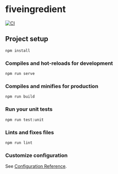 # fiveingredient
[![CI](https://github.com/AbdussalamIlyas/fiveingredient/actions/workflows/ci.yml/badge.svg)](https://github.com/AbdussalamIlyas/fiveingredient/actions/workflows/ci.yml)

## Project setup
```
npm install
```

### Compiles and hot-reloads for development
```
npm run serve
```

### Compiles and minifies for production
```
npm run build
```

### Run your unit tests
```
npm run test:unit
```

### Lints and fixes files
```
npm run lint
```

### Customize configuration
See [Configuration Reference](https://cli.vuejs.org/config/).
